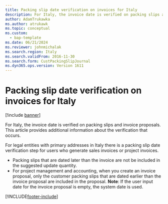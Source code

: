 ```yaml
---
title: Packing slip date verification on invoices for Italy
description: For Italy, the invoice date is verified on packing slips and invoice proposals. Learn about the verification that occurs.
author: AdamTrukawka
ms.author: atrukawk
ms.topic: conceptual
ms.custom: 
  - bap-template
ms.date: 06/21/2024
ms.reviewer: johnmichalak
ms.search.region: Italy
ms.search.validFrom: 2016-11-30
ms.search.form: CustPackingSlipJournal
ms.dyn365.ops.version: Version 1611
---
```


# Packing slip date verification on invoices for Italy

[!include [banner](../../includes/banner.md)]

For Italy, the invoice date is verified on packing slips and invoice proposals. This article provides additional information about the verification that occurs. 

For legal entities with primary addresses in Italy there is a packing slip date verification step for users who generate sales invoices or project invoices.

-   Packing slips that are dated later than the invoice are not be included in the suggested update quantity.
-   For project management and accounting, when you create an invoice proposal, only the customer packing slips that are dated earlier than the invoice proposal are included in the proposal. **Note**: If the user input date for the invoice proposal is empty, the system date is used.






[!INCLUDE[footer-include](../../../includes/footer-banner.md)]
